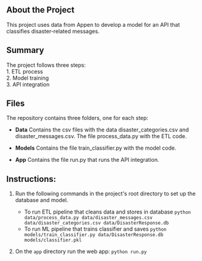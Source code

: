 ## About the Project
This project uses data from Appen to develop a model for an API that classifies disaster-related messages.

## Summary 
The project follows three steps:  
    1. ETL process  
    2. Model training  
    3. API integration  

## Files
The repository contains three folders, one for each step:

- **Data**
  Contains the csv files with the data disaster_categories.csv and disaster_messages.csv. The file process_data.py with the ETL code.

- **Models**
  Contains the file train_classifier.py with the model code.

- **App**
  Contains the file run.py that runs the API integration.



## Instructions:
1. Run the following commands in the project's root directory to set up the database and model.

    - To run ETL pipeline that cleans data and stores in database
        `python data/process_data.py data/disaster_messages.csv data/disaster_categories.csv data/DisasterResponse.db`
    - To run ML pipeline that trains classifier and saves
        `python models/train_classifier.py data/DisasterResponse.db models/classifier.pkl` 

2. On the `app` directory run the web app: `python run.py` 
